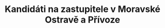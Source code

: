 ---
title: Kandidáti na zastupitele v Moravské Ostravě a Přívoze
uid: moap
leader:
  uid: david.witosz
  age: 41
  profession: místostarosta, zeměměřič
  party: Piráti

head: # čelo kandidátky (bez leadera) / lidé kteří mají fotku a _people/jmeno.md
  - uid: rostislav.reha
    age: 49
    profession: místostarosta, IT specialista
    party: Piráti
  - uid: barbora.vyka
    age: 35
    profession: OSVČ
    party: Piráti
  - uid: vaclav.parchansky
    age: 34
    profession: IT specialista
    party: Piráti
  - uid: martin.kucera
    age: 51
    profession: nakladatel
    party: Piráti
  - uid: jan.horak
    age: 38
    profession: projektový manažer
    party:
  - uid: jiri.klega
    age: 40
    profession: advokát
    party:
  - uid: jakub.susta
    age: 39
    profession: podnikatel
  - uid: pavel.brynda
    age: 40
    profession: čeledín na horské chatě
  - uid: jan.nemcek
    age: 36
    profession: spisovatel a učitel
tail: # zbytek kandidatky
      # jedinná povinná položka je name zbytek můžete vynechat
      # věk se uvádí k poslednímu dni voleb
  - name: doc. Mgr. Jiří Surůvka
    age: 61
    profession: vysokoškolský pedagog, výtvarný umělec
  - name: Ing. Petr Bainar
    age: 33
    profession: softwarový inženýr
  - name: Libor Forwarczny
    age: 45
    profession: geodet, zeměměřič
    party:
  - name: Prokop Hampl
    age: 40
    profession: stavbyvedoucí
    party:
  - name: Jan Liberda
    age: 30
    profession: IT tester
    party:
  - name: Michaela Siláková Perugini
    age: 29
    profession: podnikatelka
    party:
  - name: Bc. Aleš Vyka
    age: 34
    profession: byznys architekt v IT
    party:
  - name: Ing. Karolína Hřivnáč Rycková
    age: 33
    profession: vedoucí tiskového a PR oddělení
    party:
  - name: MgA. Daniela Zarodňanská, Ph.D.
    age: 31
    profession: koordinátorka pro kulturu (MMO), pedagog
    party:
  - name: Miroslav Kačín
    age: 38
    profession: vývojář fullstack
    party:
  - name: Bc. Kateřina Pončová
    age: 35
    profession: učitelka SŠ
    party:
  - name: Jan Plaček
    age: 40
    profession: specialista obchodní linky
    party:
  - name: Eva Řehová
    age: 46
    profession: sanitářka v nemocnici
    party:
  - name: Bc. Jakub Černota
    age: 25
    profession: student
    party:
  - name: Jeroným Bartoš
    age: 29
    profession: šéfkuchař, performer
    party:
  - name: Bc. Tamara Tomášková
    age: 33
    profession: projektová manažerka
    party: 
  - name: Tamara Strachotová
    age: 32
    profession: zubní instrumentářka
    party: 
  - name: Ing. Kamil Tomáš
    age: 37
    profession: IT konzultant
    party: 
  - name: Ing. Ondřej Polanský
    age: 38
    profession: OSVČ
    party: Piráti
  - name: Daniel Wowra
    age: 37
    profession: IT technik
    party: 
  - name: Ing. Václav Sikora
    age: 34
    profession: vedoucí prodejny
    party: 
  - name: Ing. Jaroslav Holiš
    age: 32
    profession: geotechnik
    party: 
  - name: Martin Pavelka
    age: 40
    profession: řidič trolejbusu DPO
    party: 
  - name: Ing. Miroslav Raška
    age: 33
    profession: chemický inženýr
    party: 
  - name: Bc. Marta Skalińska
    age: 37
    profession: specialista HR a marketingu
    party: 
---